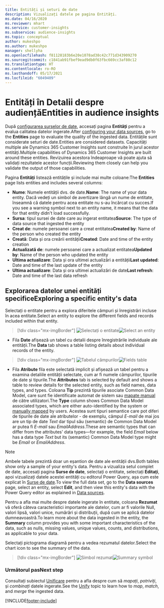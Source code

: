 ```yaml
---
title: Entități și seturi de date
description: Vizualizați datele pe pagina Entități.
ms.date: 04/16/2020
ms.reviewer: mhart
ms.service: customer-insights
ms.subservice: audience-insights
ms.topic: conceptual
author: mukeshpo
ms.author: mukeshpo
manager: shellyha
ms.openlocfilehash: f81128183b6e20e1078ad38c42c771d343909270
ms.sourcegitcommit: c1841ab91fbef9ead9db0f63fbc669cc3af80c12
ms.translationtype: HT
ms.contentlocale: ro-RO
ms.lasthandoff: 05/17/2021
ms.locfileid: "6049409"
---
```

# <a name="entities-in-audience-insights"></a><span data-ttu-id="9add8-103">Entități în Detalii despre audiență</span><span class="sxs-lookup"><span data-stu-id="9add8-103">Entities in audience insights</span></span>

<span data-ttu-id="9add8-104">După [configurarea surselor de date](data-sources.md), accesați pagina **Entități** pentru a evalua calitatea datelor ingerate.</span><span class="sxs-lookup"><span data-stu-id="9add8-104">After [configuring your data sources](data-sources.md), go to the **Entities** page to evaluate the quality of the ingested data.</span></span> <span data-ttu-id="9add8-105">Entitățile sunt considerate seturi de date.</span><span class="sxs-lookup"><span data-stu-id="9add8-105">Entities are considered datasets.</span></span> <span data-ttu-id="9add8-106">Capacități multiple ale Dynamics 365 Customer Insights sunt construite în jurul acestor entități.</span><span class="sxs-lookup"><span data-stu-id="9add8-106">Multiple capabilities of Dynamics 365 Customer Insights are built around these entities.</span></span> <span data-ttu-id="9add8-107">Revizuirea acestora îndeaproape vă poate ajuta să validați rezultatele acestor funcții.</span><span class="sxs-lookup"><span data-stu-id="9add8-107">Reviewing them closely can help you validate the output of those capabilities.</span></span>

<span data-ttu-id="9add8-108">Pagina **Entități** listează entitățile și include mai multe coloane:</span><span class="sxs-lookup"><span data-stu-id="9add8-108">The **Entities** page lists entities and includes several columns:</span></span>

- <span data-ttu-id="9add8-109">**Nume**: Numele entității dvs. de date.</span><span class="sxs-lookup"><span data-stu-id="9add8-109">**Name**: The name of your data entity.</span></span> <span data-ttu-id="9add8-110">Dacă vedeți un simbol de avertizare lângă un nume de entitate, înseamnă că datele pentru acea entitate nu s-au încărcat cu succes.</span><span class="sxs-lookup"><span data-stu-id="9add8-110">If you see a warning symbol next to an entity name, it means that the data for that entity didn't load successfully.</span></span>
- <span data-ttu-id="9add8-111">**Sursa**: tipul sursei de date care au ingerat entitatea</span><span class="sxs-lookup"><span data-stu-id="9add8-111">**Source**: The type of data source that ingested the entity</span></span>
- <span data-ttu-id="9add8-112">**Creat de**: numele persoanei care a creat entitatea</span><span class="sxs-lookup"><span data-stu-id="9add8-112">**Created by**: Name of the person who created the entity</span></span>
- <span data-ttu-id="9add8-113">**Creată**: Data și ora creării entității</span><span class="sxs-lookup"><span data-stu-id="9add8-113">**Created**: Date and time of the entity creation</span></span>
- <span data-ttu-id="9add8-114">**Actualizată de**: numele persoanei care a actualizat entitatea</span><span class="sxs-lookup"><span data-stu-id="9add8-114">**Updated by**: Name of the person who updated the entity</span></span>
- <span data-ttu-id="9add8-115">**Ultima actualizare**: Data și ora ultimei actualizări a entității</span><span class="sxs-lookup"><span data-stu-id="9add8-115">**Last updated**: Date and time of the last update of the entity</span></span>
- <span data-ttu-id="9add8-116">**Ultima actualizare**: Data și ora ultimei actualizări de date</span><span class="sxs-lookup"><span data-stu-id="9add8-116">**Last refresh**: Date and time of the last data refresh</span></span>

## <a name="exploring-a-specific-entitys-data"></a><span data-ttu-id="9add8-117">Explorarea datelor unei entități specifice</span><span class="sxs-lookup"><span data-stu-id="9add8-117">Exploring a specific entity's data</span></span>

<span data-ttu-id="9add8-118">Selectați o entitate pentru a explora diferitele câmpuri și înregistrări incluse în acea entitate.</span><span class="sxs-lookup"><span data-stu-id="9add8-118">Select an entity to explore the different fields and records included within that entity.</span></span>

> [!div class="mx-imgBorder"]
> <span data-ttu-id="9add8-119">![Selectați o entitate](media/data-manager-entities-data.png "Selectați o entitate")</span><span class="sxs-lookup"><span data-stu-id="9add8-119">![Select an entity](media/data-manager-entities-data.png "Select an entity")</span></span>

- <span data-ttu-id="9add8-120">Fila **Date** afișează un tabel cu detalii despre înregistrările individuale ale entității.</span><span class="sxs-lookup"><span data-stu-id="9add8-120">The **Data** tab shows a table listing details about individual records of the entity.</span></span>

> [!div class="mx-imgBorder"]
> <span data-ttu-id="9add8-121">![Tabelul câmpurilor](media/data-manager-entities-fields.PNG "Tabelul câmpurilor")</span><span class="sxs-lookup"><span data-stu-id="9add8-121">![Fields table](media/data-manager-entities-fields.PNG "Fields table")</span></span>

- <span data-ttu-id="9add8-122">Fila **Atribute** fila este selectată implicit și afișează un tabel pentru a examina detaliile entității selectate, cum ar fi numele câmpurilor, tipurile de date și tipurile.</span><span class="sxs-lookup"><span data-stu-id="9add8-122">The **Attributes** tab is selected by default and shows a table to review details for the selected entity, such as field names, data types, and types.</span></span> <span data-ttu-id="9add8-123">Coloana **Tip** prezintă tipurile asociate Common Data Model, care sunt fie identificate automat de sistem sau [mapate manual](map-entities.md) de către utilizatori.</span><span class="sxs-lookup"><span data-stu-id="9add8-123">The **Type** column shows Common Data Model associated types, which are either auto-identified by the system or [manually mapped](map-entities.md) by users.</span></span> <span data-ttu-id="9add8-124">Acestea sunt tipuri semantice care pot diferi de tipurile de date ale atributelor - de exemplu, câmpul *E-mail* de mai jos are un tip de date *Text* dar tipul său (semantic) de Common Data Model ar putea fi *E-mail* sau *EmailAddress*.</span><span class="sxs-lookup"><span data-stu-id="9add8-124">These are semantic types that can differ from the attributes' data types—for example, the field *Email* below has a data type *Text* but its (semantic) Common Data Model type might be *Email* or *EmailAddress*.</span></span>

> [!NOTE]
> <span data-ttu-id="9add8-125">Ambele tabele prezintă doar un eșantion de date ale entității dvs.</span><span class="sxs-lookup"><span data-stu-id="9add8-125">Both tables show only a sample of your entity's data.</span></span> <span data-ttu-id="9add8-126">Pentru a vizualiza setul complet de date, accesați pagina **Surse de date**, selectați o entitate, selectați **Editați**, apoi vizualizați datele acestei entități cu editorul Power Query, așa cum este explicat în [Surse de date](data-sources.md).</span><span class="sxs-lookup"><span data-stu-id="9add8-126">To view the full data set, go to the **Data sources** page, select an entity, select **Edit**, and then view this entity's data with the Power Query editor as explained in [Data sources](data-sources.md).</span></span>

<span data-ttu-id="9add8-127">Pentru a afla mai multe despre datele ingerate în entitate, coloana **Rezumat** vă oferă câteva caracteristici importante ale datelor, cum ar fi valorile Null, valori lipsă, valori unice, numărări și distribuții, după cum se aplică datelor dumneavoastră.</span><span class="sxs-lookup"><span data-stu-id="9add8-127">To learn more about the data ingested in the entity, the **Summary** column provides you with some important characteristics of the data, such as nulls, missing values, unique values, counts, and distributions, as applicable to your data.</span></span>

<span data-ttu-id="9add8-128">Selectați pictograma diagramă pentru a vedea rezumatul datelor.</span><span class="sxs-lookup"><span data-stu-id="9add8-128">Select the chart icon to see the summary of the data.</span></span>

> [!div class="mx-imgBorder"]
> <span data-ttu-id="9add8-129">![Simbol rezumat](media/data-manager-entities-summary.png "Tabel Rezumat date")</span><span class="sxs-lookup"><span data-stu-id="9add8-129">![Summary symbol](media/data-manager-entities-summary.png "Data summary table")</span></span>

### <a name="next-step"></a><span data-ttu-id="9add8-130">Următorul pas</span><span class="sxs-lookup"><span data-stu-id="9add8-130">Next step</span></span>

<span data-ttu-id="9add8-131">Consultați subiectul [Unificare](data-unification.md) pentru a afla despre cum să *mapați*, *potriviți*, și *combinați* datele ingerate.</span><span class="sxs-lookup"><span data-stu-id="9add8-131">See the [Unify](data-unification.md) topic to learn how to *map*, *match*, and *merge* the ingested data.</span></span>


[!INCLUDE[footer-include](../includes/footer-banner.md)]
